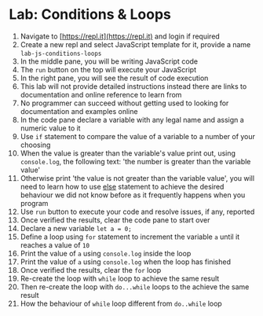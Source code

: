 # Lab: Conditions & Loops

1. Navigate to [https://repl.it](https://repl.it) and login if required
2. Create a new repl and select JavaScript template for it, provide a name `lab-js-conditions-loops`
3. In the middle pane, you will be writing JavaScript code
4. The `run` button on the top will execute your JavaScript
5. In the right pane, you will see the result of code execution
6. This lab will not provide detailed instructions instead there are links to documentation and online reference to learn from
7. No programmer can succeed without getting used to looking for documentation and examples online 
8. In the code pane declare a variable with any legal name and assign a numeric value to it
9. Use `if` statement to compare the value of a variable to a number of your choosing
10. When the value is greater than the variable's value print out, using `console.log`, the following text: 'the number is greater than the variable value'
11. Otherwise print 'the value is not greater than the variable value', you will need to learn how to use [else](https://www.tutorialrepublic.com/javascript-tutorial/javascript-if-else-statements.php) statement to achieve the desired behaviour we did not know before as it frequently happens when you program
12. Use `run` button to execute your code and resolve issues, if any, reported
13. Once verified the results, clear the code pane to start over
14. Declare a new variable `let a = 0;`
15. Define a loop using `for` statement to increment the variable `a` until it reaches a value of `10`
16. Print the value of `a` using `console.log` inside the loop
17. Print the value of `a` using `console.log` when the loop has finished
18. Once verified the results, clear the `for` loop
19. Re-create the loop with `while` loop to achieve the same result
20. Then re-create the loop with `do...while` loops to the achieve the same result
21. How the behaviour of `while` loop different from `do..while` loop

